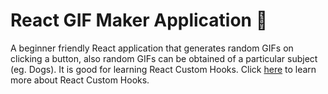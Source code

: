 # React GIF Maker Application 👾
 
A beginner friendly React application that generates random GIFs on clicking a button, also random GIFs can be obtained of a particular subject (eg. Dogs). It is good for learning React Custom Hooks. Click <a href="https://reactjs.org/docs/hooks-custom.html">here</a> to learn more about React Custom Hooks.
